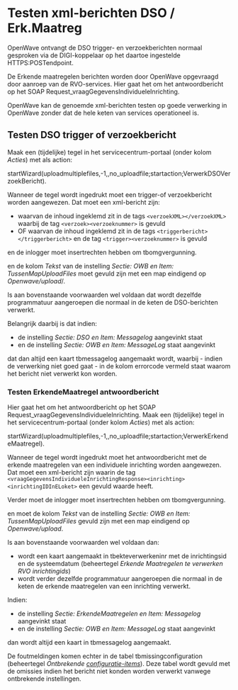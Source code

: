 # Testen xml-berichten DSO / Erk.Maatreg

OpenWave ontvangt de DSO trigger- en verzoekberichten normaal gesproken via de DIGI-koppelaar op het daartoe ingestelde HTTPS:POSTendpoint.

De Erkende maatregelen berichten worden door OpenWave opgevraagd door aanroep van de RVO-services. Hier gaat het om het antwoordbericht op het SOAP Request_vraagGegevensIndividueleInrichting.

OpenWave kan de genoemde xml-berichten testen op goede verwerking in OpenWave zonder dat de hele keten van services operationeel is.

## Testen DSO trigger of verzoekbericht

Maak een (tijdelijke) tegel in het servicecentrum-portaal (onder kolom _Acties_) met als action:

startWizard(uploadmultiplefiles,-1,,no_uploadfile;startaction;VerwerkDSOVerzoekBericht).

Wanneer de tegel wordt ingedrukt moet een trigger-of verzoekbericht worden aangewezen. Dat moet een xml-bericht zijn:

- waarvan de inhoud ingeklemd zit in de tags `<verzoekXML></verzoekXML>` waarbij de tag `<verzoek><verzoeknummer>` is gevuld
- OF waarvan de inhoud ingeklemd zit in de tags `<triggerbericht></triggerbericht>` en de tag `<trigger><verzoeknummer>` is gevuld

en de inlogger moet insertrechten hebben om tbomgvergunning.

en de kolom _Tekst_ van de instelling _Sectie: OWB en Item: TussenMapUploadFiles_ moet gevuld zijn met een map eindigend op _Openwave/upload_/.

Is aan bovenstaande voorwaarden wel voldaan dat wordt dezelfde programmatuur aangeroepen die normaal in de keten de DSO-berichten verwerkt.

Belangrijk daarbij is dat indien:

- de instelling _Sectie: DSO en Item: Messagelog_ aangevinkt staat
- en de instelling _Sectie: OWB en Item: MessageLog_ staat aangevinkt

dat dan altijd een kaart tbmessagelog aangemaakt wordt, waarbij - indien de verwerking niet goed gaat - in de kolom errorcode vermeld staat waarom het bericht niet verwerkt kon worden.

### Testen ErkendeMaatregel antwoordbericht

Hier gaat het om het antwoordbericht op het SOAP Request_vraagGegevensIndividueleInrichting.
Maak een (tijdelijke) tegel in het servicecentrum-portaal (onder kolom _Acties_) met als action:

startWizard(uploadmultiplefiles,-1,,no_uploadfile;startaction;VerwerkErkendeMaatregel).

Wanneer de tegel wordt ingedrukt moet het antwoordbericht met de erkende maatregelen van een individuele inrichting worden aangewezen. Dat moet een xml-bericht zijn waarin de tag `<vraagGegevensIndividueleInrichtingResponse><inrichting><inrichtingIDInELoket>` een gevuld waarde heeft.

Verder moet de inlogger moet insertrechten hebben om tbomgvergunning.

en moet de kolom _Tekst_ van de instelling _Sectie: OWB en Item: TussenMapUploadFiles_ gevuld zijn met een map eindigend op _Openwave/upload_.

Is aan bovenstaande voorwaarden wel voldaan dan:

- wordt een kaart aangemaakt in tbekteverwerkeninr met de inrichtingsid en de systeemdatum (beheertegel _Erkende Maatregelen te verwerken RVO inrichtingids_)
- wordt verder dezelfde programmatuur aangeroepen die normaal in de keten de erkende maatregelen van een inrichting verwerkt.

Indien:

- de instelling _Sectie: ErkendeMaatregelen en Item: Messagelog_ aangevinkt staat
- en de instelling _Sectie: OWB en Item: MessageLog_ staat aangevinkt

dan wordt altijd een kaart in tbmessagelog aangemaakt.

De foutmeldingen komen echter in de tabel tbmissingconfiguration (beheertegel _Ontbrekende [configuratie-items](/instellen_inrichten/configuratie/README.md)_). Deze tabel wordt gevuld met de omissies indien het bericht niet konden worden verwerkt vanwege ontbrekende instellingen.
